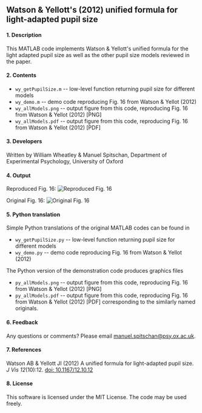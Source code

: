 ## Watson & Yellott's (2012) unified formula for light-adapted pupil size



#### 1. Description

This MATLAB code implements Watson & Yellott's unified formula for the light adapted pupil size as well as the other pupil size models reviewed in the paper.

#### 2. Contents

  * `wy_getPupilSize.m` -- low-level function returning pupil size for different models
  * `wy_demo.m` -- demo code reproducing Fig. 16 from Watson & Yellot (2012)
  * `wy_allModels.png` -- output figure from this code, reproducing Fig. 16 from Watson & Yellot (2012) [PNG]
  * `wy_allModels.pdf` -- output figure from this code, reproducing Fig. 16 from Watson & Yellot (2012) [PDF]

#### 3. Developers

Written by William Wheatley & Manuel Spitschan, Department of Experimental Psychology, University of Oxford

#### 4. Output
Reproduced Fig. 16:
![Reproduced Fig. 16](https://github.com/spitschan/WatsonYellott2012_PupilSize/blob/master/wy_allModels.png)

Original Fig. 16:
![Original Fig. 16](https://github.com/spitschan/WatsonYellott2012_PupilSize/blob/master/wy_allModels_orig.png)


#### 5. Python translation

Simple Python translations of the original MATLAB codes can be found in
  * `wy_getPupilSize.py` -- low-level function returning pupil size for different models
  * `wy_demo.py` -- demo code reproducing Fig. 16 from Watson & Yellot (2012)
  
The Python version of the demonstration code produces graphics files 
  * `py_allModels.png` -- output figure from this code, reproducing Fig. 16 from Watson & Yellot (2012) [PNG]
  * `py_allModels.pdf` -- output figure from this code, reproducing Fig. 16 from Watson & Yellot (2012) [PDF]
corresponding to the similarly named originals.

#### 6. Feedback

Any questions or comments? Please email manuel.spitschan@psy.ox.ac.uk.


#### 7. References

Watson AB & Yellott JI (2012) A unified formula for light-adapted pupil size. *J Vis 12*(10):12. [doi: 10.1167/12.10.12](https://doi.org/10.1167/12.10.12)


#### 8. License

This software is licensed under the MIT License. The code may be used freely.
